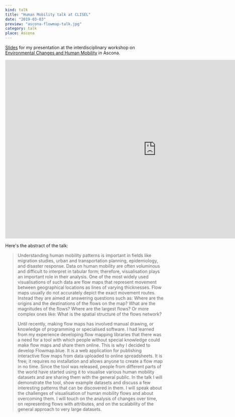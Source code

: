```yaml
---
kind: talk
title: "Human Mobility talk at CLISEL"
date: "2019-03-03"
preview: "ascona-flowmap-talk.jpg"
category: talk
place: Ascona
---
```


[Slides](https://docs.google.com/presentation/d/1bDZfB-g2AXBU_ExY3ho_HJGDderJygdk935V8rWhjXA)
for my presentation at the interdisciplinary 
workshop on [Environmental Changes and Human Mobility](http://www.clisel.eu/Ascona)
in Ascona.              
              
<iframe src="https://docs.google.com/presentation/d/e/2PACX-1vSxLKdtLQVPXVdU5FxtgMFptwGDdOsv4kQOdnOpLvE85ZDNumDxdjxk3cb7vqh8l5doh81Tp7M8VLTW/embed?start=false&loop=false&delayms=3000" frameborder="0" width="960" height="569" allowfullscreen="true" mozallowfullscreen="true" webkitallowfullscreen="true"></iframe>


Here's the abstract of the talk:

> Understanding human mobility patterns is important in fields like migration studies,
> urban and transportation planning, epidemiology, and disaster response. Data on
> human mobility are often voluminous and difficult to interpret in tabular form; therefore, visualisation plays an important role in their analysis. One of the most widely
> used visualisations of such data are flow maps that represent movement between
> geographical locations as lines of varying thicknesses. Flow maps usually do not accurately depict the exact movement routes. Instead they are aimed at answering questions such as: Where are the origins and the destinations of the flows on the map?
> What are the magnitudes of the flows? Where are the largest flows? Or more complex
> ones like: What is the spatial structure of the flows network?
>
> Until recently, making flow maps has involved manual drawing, or knowledge of programming or specialised software. I had learned from my experience developing flow
> mapping libraries that there was a need for a tool with which people without special
> knowledge could make flow maps and share them online. This is why I decided to
> develop Flowmap.blue. It is a web application for publishing interactive flow maps
> from data uploaded to online spreadsheets. It is free; it requires no installation and
> allows anyone to create a flow map in no time. Since the tool was released, people
> from different parts of the world have started using it to visualise various human mobility datasets and are sharing them with the general public.
> In the talk I will demonstrate the tool, show example datasets and discuss a few interesting patterns that can be discovered in them. I will speak about the challenges of
> visualisation of human mobility flows and about overcoming them. I will touch on the
> analysis of changes over time, on representing flows with attributes, and on the scalability of the general approach to very large datasets.
